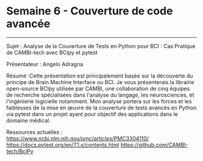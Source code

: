 # Semaine 6 - Couverture de code avancée

******

Sujet : Analyse de la Couverture de Tests en Python pour BCI : Cas Pratique de CAMBI-tech avec BCIpy et pytest

Présentateur : Angelo Adragna

Résumé :Cette présentation est principalement basée sur la découverte du principe de Brain Machine Interface ou BCI. Je vous présenterais la librairie open-source BCIpy utilisée par CAMBI, une collaboration de cinq équipes de recherche spécialisées dans l'analyse du langage, les neurosciences, et l'ingénierie logicielle notamment. Mon analyse portera sur les forces et les faiblesses de la mise en œuvre de la couverture de tests avancés en Python via pytest dans un projet ayant pour objectif des applications dans le domaine médical.


Ressources actuelles :
https://www.ncbi.nlm.nih.gov/pmc/articles/PMC3304110/
https://docs.pytest.org/en/7.1.x/contents.html
https://github.com/CAMBI-tech/BciPy